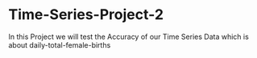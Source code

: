 # Time-Series-Project-2
In this Project we will test the Accuracy of our Time Series Data which  is about daily-total-female-births 
